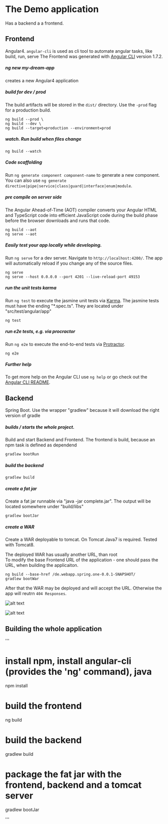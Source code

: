 # The Demo application
Has a backend a a frontend.

##  Frontend
Angular4. `angular-cli` is used as cli  tool to automate angular tasks, like build, run, serve
The Frontend was generated with [Angular CLI](https://github.com/angular/angular-cli) version 1.7.2.


##### ng new my-dream-app
creates a new Angular4 application 

##### build for dev / prod
The build artifacts will be stored in the `dist/` directory. Use the `-prod` flag for a production build.
```
ng build --prod \
ng build --dev \
ng build --target=production --environment=prod
```

##### watch. Run build when files change
```
ng build --watch
```

##### Code scaffolding

Run `ng generate component component-name` to generate a new component. You can also use `ng generate directive|pipe|service|class|guard|interface|enum|module`.


##### pre compile on server side
 The Angular Ahead-of-Time (AOT) compiler converts your Angular HTML and TypeScript code into efficient JavaScript code during the build phase before the browser downloads and runs that code.
```
ng build --aot
ng serve --aot
```

##### Easily test your app locally while developing.
Run `ng serve` for a dev server. Navigate to `http://localhost:4200/`. The app will automatically reload if you change any of the source files.

```
ng serve 
ng serve --host 0.0.0.0 --port 4201 --live-reload-port 49153
```


##### run the unit tests karma
Run `ng test` to execute the jasmine unit tests via [Karma](https://karma-runner.github.io).
The jasmine tests must have the ending "*.spec.ts".
They are located under "src/test/angular/app"

``` 
ng test
```

##### run e2e tests, e.g. via procractor
Run `ng e2e` to execute the end-to-end tests via [Protractor](http://www.protractortest.org/).

```
ng e2e
```


##### Further help

To get more help on the Angular CLI use `ng help` or go check out the [Angular CLI README](https://github.com/angular/angular-cli/blob/master/README.md).



## Backend
Spring Boot. Use the wrapper "gradlew" because it will download the right version of gradle


##### builds / starts the whole project. 
Build and start Backend and Frontend. The frontend is build, because an npm task is defined as dependend

```
gradlew bootRun
```

##### build the backend
```
gradlew build
 ```

##### create a fat jar 
Create a fat jar runnable via "java -jar complete.jar". The output will be located somewhere under "build/libs"
```
gradlew bootJar
```

##### create a WAR  
Create a WAR deployable to tomcat. On Tomcat Java7 is required. 
Tested with Tomcat8. 

The deployed WAR has usually another URL, than root \
To modify the base Frontend URL of the application - one should pass the URL, when building the applicaiton. 

```
ng build --base-href /de.webapp.spring.one-0.0.1-SNAPSHOT/
gradlew bootWar
```
After that the WAR may be deployed and will accept the URL. Otherwise the app will reutrn `404 Responses`.

![alt text](https://lh3.googleusercontent.com/-338MJ6cYX3Q/Wp1guI7L-VI/AAAAAAAAAEI/-FSKHmUbWFw7vpyrMP1MVinhuwC88B12QCHMYCw/s0/2018-03-05_16-22-31.png "DeployToTomcat8")


![alt text](https://lh3.googleusercontent.com/-kxfIr26UFBM/Wp1g3MkkM8I/AAAAAAAAAEM/vWEQkwvDedQQxAUGitAt5b1dKTAXp8nPQCHMYCw/s0/2018-03-05_16-23-08.png "Run")


##  Building the whole application
'''
# install npm, install angular-cli (provides the 'ng' command), java
npm install 

# build the frontend
ng build

# build the backend
gradlew build

# package the fat jar with the frontend, backend and a tomcat server
gradlew bootJar

'''
